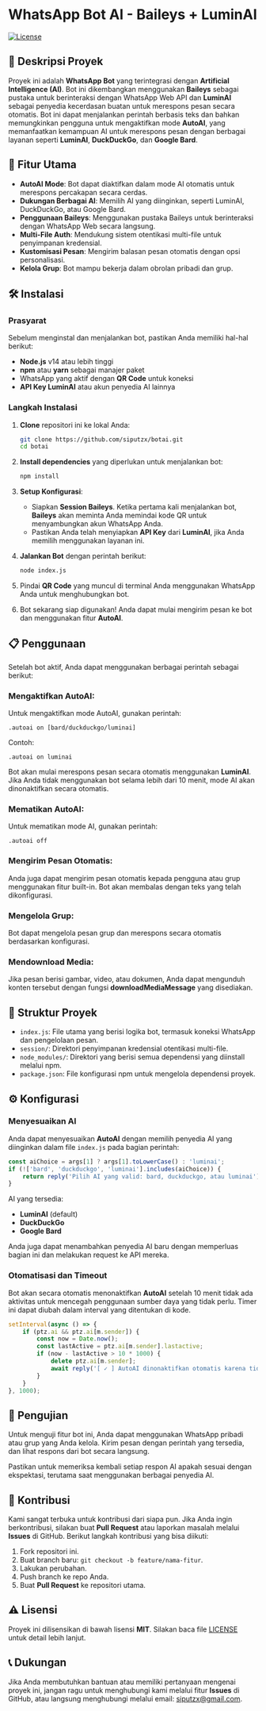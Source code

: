 # WhatsApp Bot AI - Baileys + LuminAI

[![License](https://img.shields.io/badge/license-MIT-blue.svg)](LICENSE)

## 📖 Deskripsi Proyek

Proyek ini adalah **WhatsApp Bot** yang terintegrasi dengan **Artificial Intelligence (AI)**. Bot ini dikembangkan menggunakan **Baileys** sebagai pustaka untuk berinteraksi dengan WhatsApp Web API dan **LuminAI** sebagai penyedia kecerdasan buatan untuk merespons pesan secara otomatis. Bot ini dapat menjalankan perintah berbasis teks dan bahkan memungkinkan pengguna untuk mengaktifkan mode **AutoAI**, yang memanfaatkan kemampuan AI untuk merespons pesan dengan berbagai layanan seperti **LuminAI**, **DuckDuckGo**, dan **Google Bard**.

## 🚀 Fitur Utama

- **AutoAI Mode**: Bot dapat diaktifkan dalam mode AI otomatis untuk merespons percakapan secara cerdas.
- **Dukungan Berbagai AI**: Memilih AI yang diinginkan, seperti LuminAI, DuckDuckGo, atau Google Bard.
- **Penggunaan Baileys**: Menggunakan pustaka Baileys untuk berinteraksi dengan WhatsApp Web secara langsung.
- **Multi-File Auth**: Mendukung sistem otentikasi multi-file untuk penyimpanan kredensial.
- **Kustomisasi Pesan**: Mengirim balasan pesan otomatis dengan opsi personalisasi.
- **Kelola Grup**: Bot mampu bekerja dalam obrolan pribadi dan grup.

## 🛠️ Instalasi

### Prasyarat

Sebelum menginstal dan menjalankan bot, pastikan Anda memiliki hal-hal berikut:

- **Node.js** v14 atau lebih tinggi
- **npm** atau **yarn** sebagai manajer paket
- WhatsApp yang aktif dengan **QR Code** untuk koneksi
- **API Key LuminAI** atau akun penyedia AI lainnya

### Langkah Instalasi

1. **Clone** repositori ini ke lokal Anda:

   ```bash
   git clone https://github.com/siputzx/botai.git
   cd botai
   ```

2. **Install dependencies** yang diperlukan untuk menjalankan bot:

   ```bash
   npm install
   ```

3. **Setup Konfigurasi**:
   - Siapkan **Session Baileys**. Ketika pertama kali menjalankan bot, **Baileys** akan meminta Anda memindai kode QR untuk menyambungkan akun WhatsApp Anda.
   - Pastikan Anda telah menyiapkan **API Key** dari **LuminAI**, jika Anda memilih menggunakan layanan ini.

4. **Jalankan Bot** dengan perintah berikut:

   ```bash
   node index.js
   ```

5. Pindai **QR Code** yang muncul di terminal Anda menggunakan WhatsApp Anda untuk menghubungkan bot.

6. Bot sekarang siap digunakan! Anda dapat mulai mengirim pesan ke bot dan menggunakan fitur **AutoAI**.

## 📋 Penggunaan

Setelah bot aktif, Anda dapat menggunakan berbagai perintah sebagai berikut:

### Mengaktifkan **AutoAI**:

Untuk mengaktifkan mode AutoAI, gunakan perintah:

```text
.autoai on [bard/duckduckgo/luminai]
```

Contoh: 

```text
.autoai on luminai
```

Bot akan mulai merespons pesan secara otomatis menggunakan **LuminAI**. Jika Anda tidak menggunakan bot selama lebih dari 10 menit, mode AI akan dinonaktifkan secara otomatis.

### Mematikan **AutoAI**:

Untuk mematikan mode AI, gunakan perintah:

```text
.autoai off
```

### Mengirim Pesan Otomatis:

Anda juga dapat mengirim pesan otomatis kepada pengguna atau grup menggunakan fitur built-in. Bot akan membalas dengan teks yang telah dikonfigurasi.

### Mengelola Grup:

Bot dapat mengelola pesan grup dan merespons secara otomatis berdasarkan konfigurasi.

### Mendownload Media:

Jika pesan berisi gambar, video, atau dokumen, Anda dapat mengunduh konten tersebut dengan fungsi **downloadMediaMessage** yang disediakan.

## 📄 Struktur Proyek

- `index.js`: File utama yang berisi logika bot, termasuk koneksi WhatsApp dan pengelolaan pesan.
- `session/`: Direktori penyimpanan kredensial otentikasi multi-file.
- `node_modules/`: Direktori yang berisi semua dependensi yang diinstall melalui npm.
- `package.json`: File konfigurasi npm untuk mengelola dependensi proyek.

## ⚙️ Konfigurasi

### Menyesuaikan AI

Anda dapat menyesuaikan **AutoAI** dengan memilih penyedia AI yang diinginkan dalam file `index.js` pada bagian perintah:

```js
const aiChoice = args[1] ? args[1].toLowerCase() : 'luminai';
if (!['bard', 'duckduckgo', 'luminai'].includes(aiChoice)) {
    return reply('Pilih AI yang valid: bard, duckduckgo, atau luminai');
}
```

AI yang tersedia:
- **LuminAI** (default)
- **DuckDuckGo**
- **Google Bard**

Anda juga dapat menambahkan penyedia AI baru dengan memperluas bagian ini dan melakukan request ke API mereka.

### Otomatisasi dan Timeout

Bot akan secara otomatis menonaktifkan **AutoAI** setelah 10 menit tidak ada aktivitas untuk mencegah penggunaan sumber daya yang tidak perlu. Timer ini dapat diubah dalam interval yang ditentukan di kode.

```js
setInterval(async () => {
    if (ptz.ai && ptz.ai[m.sender]) {
        const now = Date.now();
        const lastActive = ptz.ai[m.sender].lastactive;
        if (now - lastActive > 10 * 1000) {
            delete ptz.ai[m.sender];
            await reply('[ ✓ ] AutoAI dinonaktifkan otomatis karena tidak digunakan selama 10 menit.');
        }
    }
}, 1000);
```

## 🧪 Pengujian

Untuk menguji fitur bot ini, Anda dapat menggunakan WhatsApp pribadi atau grup yang Anda kelola. Kirim pesan dengan perintah yang tersedia, dan lihat respons dari bot secara langsung.

Pastikan untuk memeriksa kembali setiap respon AI apakah sesuai dengan ekspektasi, terutama saat menggunakan berbagai penyedia AI.

## 🤝 Kontribusi

Kami sangat terbuka untuk kontribusi dari siapa pun. Jika Anda ingin berkontribusi, silakan buat **Pull Request** atau laporkan masalah melalui **Issues** di GitHub. Berikut langkah kontribusi yang bisa diikuti:

1. Fork repositori ini.
2. Buat branch baru: `git checkout -b feature/nama-fitur`.
3. Lakukan perubahan.
4. Push branch ke repo Anda.
5. Buat **Pull Request** ke repositori utama.

## ⚠️ Lisensi

Proyek ini dilisensikan di bawah lisensi **MIT**. Silakan baca file [LICENSE](LICENSE) untuk detail lebih lanjut.

## 📞 Dukungan

Jika Anda membutuhkan bantuan atau memiliki pertanyaan mengenai proyek ini, jangan ragu untuk menghubungi kami melalui fitur **Issues** di GitHub, atau langsung menghubungi melalui email: [siputzx@gmail.com](mailto:siputzx@gmail.com).
